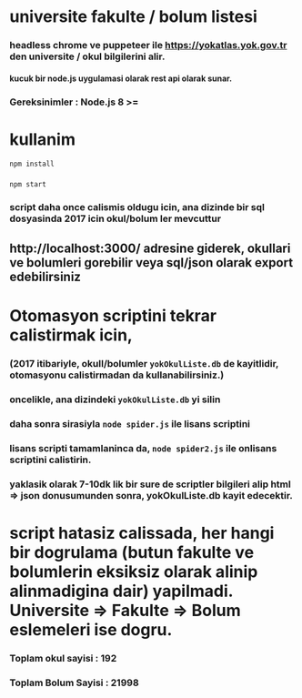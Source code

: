# universite fakulte / bolum listesi 
### headless chrome ve puppeteer ile https://yokatlas.yok.gov.tr den universite / okul bilgilerini alir.
#### kucuk bir node.js uygulamasi olarak rest api olarak sunar.
### Gereksinimler : Node.js 8 >=

# kullanim 
`npm install` 
###
`npm start`

### script daha once calismis oldugu icin, ana dizinde bir sql dosyasinda 2017 icin okul/bolum ler mevcuttur

## http://localhost:3000/ adresine giderek, okullari ve bolumleri gorebilir veya sql/json olarak export edebilirsiniz

# Otomasyon scriptini tekrar calistirmak icin,
### (2017 itibariyle, okull/bolumler `yokOkulListe.db` de kayitlidir, otomasyonu calistirmadan da kullanabilirsiniz.)

### oncelikle, ana dizindeki `yokOkulListe.db` yi silin
### daha sonra sirasiyla `node spider.js` ile lisans scriptini
### lisans scripti tamamlaninca da, `node spider2.js` ile onlisans scriptini calistirin.

### yaklasik olarak 7-10dk lik bir sure de scriptler bilgileri alip html => json donusumunden sonra, yokOkulListe.db kayit edecektir. 

# script hatasiz calissada, her hangi bir dogrulama (butun fakulte ve bolumlerin eksiksiz olarak alinip alinmadigina dair) yapilmadi. Universite => Fakulte => Bolum eslemeleri ise dogru.
### Toplam okul sayisi  : 192
### Toplam Bolum Sayisi : 21998
